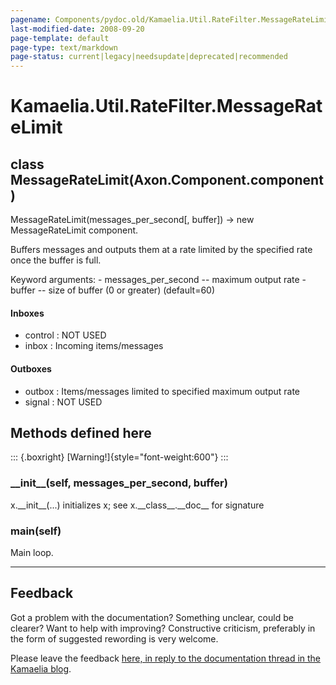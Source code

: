 ```yaml
---
pagename: Components/pydoc.old/Kamaelia.Util.RateFilter.MessageRateLimit
last-modified-date: 2008-09-20
page-template: default
page-type: text/markdown
page-status: current|legacy|needsupdate|deprecated|recommended
---
```

Kamaelia.Util.RateFilter.MessageRateLimit
=========================================

class MessageRateLimit(Axon.Component.component)
------------------------------------------------

MessageRateLimit(messages\_per\_second\[, buffer\]) -\> new
MessageRateLimit component.

Buffers messages and outputs them at a rate limited by the specified
rate once the buffer is full.

Keyword arguments: - messages\_per\_second \-- maximum output rate -
buffer \-- size of buffer (0 or greater) (default=60)

#### Inboxes

-   control : NOT USED
-   inbox : Incoming items/messages

#### Outboxes

-   outbox : Items/messages limited to specified maximum output rate
-   signal : NOT USED

Methods defined here
--------------------

::: {.boxright}
[Warning!]{style="font-weight:600"}
:::

### \_\_init\_\_(self, messages\_per\_second, buffer)

x.\_\_init\_\_(\...) initializes x; see x.\_\_class\_\_.\_\_doc\_\_ for
signature

### main(self)

Main loop.

------------------------------------------------------------------------

Feedback
--------

Got a problem with the documentation? Something unclear, could be
clearer? Want to help with improving? Constructive criticism, preferably
in the form of suggested rewording is very welcome.

Please leave the feedback [here, in reply to the documentation thread in
the Kamaelia
blog](http://kamaelia.sourceforge.net/cgi-bin/blog/blog.cgi?rm=addpostcomment&postid=1131454685).
